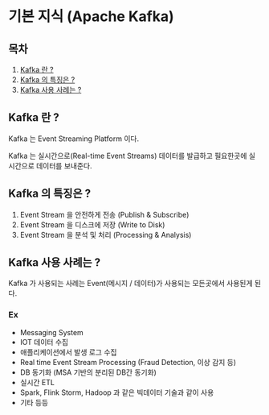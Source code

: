 # 기본 지식 (Apache Kafka)

## 목차
1. [Kafka 란 ?](#Kafka-란-?)
2. [Kafka 의 특징은 ?](#Kafka-의-특징은-?)
3. [Kafka 사용 사례는 ?](#Kafka-사용-사례는-?)

## Kafka 란 ?
Kafka 는 Event Streaming Platform 이다.

Kafka 는 실시간으로(Real-time Event Streams) 데이터를 발급하고 필요한곳에 실시간으로 데이터를 보내준다.

## Kafka 의 특징은 ?
1. Event Stream 을 안전하게 전송 (Publish & Subscribe)
2. Event Stream 을 디스크에 저장 (Write to Disk)
3. Event Stream 을 분석 및 처리 (Processing & Analysis)

## Kafka 사용 사례는 ?
Kafka 가 사용되는 사례는 Event(메시지 / 데이터)가 사용되는 모든곳에서 사용된게 된다.

### Ex
* Messaging System
* IOT 데이터 수집
* 애플리케이션에서 발생 로그 수집
* Real time Event Stream Processing (Fraud Detection, 이상 감지 등)
* DB 동기화 (MSA 기반의 분리된 DB간 동기화)
* 실시간 ETL
* Spark, Flink Storm, Hadoop 과 같은 빅데이터 기술과 같이 사용
* 기타 등등
